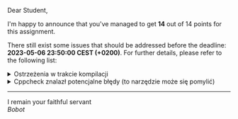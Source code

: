 Dear Student,

I'm happy to announce that you've managed to get **14** out of 14 points for this assignment.

There still exist some issues that should be addressed before the deadline: **2023-05-06 23:50:00 CEST (+0200)**. For further details, please refer to the following list:

<details><summary>Ostrzeżenia w trakcie kompilacji</summary>In file included from /tmp/tmpzg2uygxm/student/zaj3Vector/fraction.cpp:5:<br>/tmp/tmpzg2uygxm/student/zaj3Vector/fraction.h:46:2: warning: #warning is a GCC extension<br>&nbsp;&nbsp;&nbsp;46 | #warning "Klasa jest do zaimplementowania. Instrukcja w pliku naglowkowym"<br>&nbsp;&nbsp;&nbsp;&nbsp;&nbsp;&nbsp;|  ^~~~~~~<br>/tmp/tmpzg2uygxm/student/zaj3Vector/fraction.h:46:2: warning: #warning "Klasa jest do zaimplementowania. Instrukcja w pliku naglowkowym" [-Wcpp]<br>/tmp/tmpzg2uygxm/student/zaj3Vector/fraction.cpp:8:6: warning: #warning is a GCC extension<br>&nbsp;&nbsp;&nbsp;&nbsp;8 |     #warning "Klasa jest do zaimplementowania. Instrukcja w pliku naglowkowym"<br>&nbsp;&nbsp;&nbsp;&nbsp;&nbsp;&nbsp;|      ^~~~~~~<br>/tmp/tmpzg2uygxm/student/zaj3Vector/fraction.cpp:8:6: warning: #warning "Klasa jest do zaimplementowania. Instrukcja w pliku naglowkowym" [-Wcpp]<br>In file included from /tmp/tmpzg2uygxm/student/zaj3Vector/vector.h:66,<br>&nbsp;&nbsp;&nbsp;&nbsp;&nbsp;&nbsp;&nbsp;&nbsp;&nbsp;&nbsp;&nbsp;&nbsp;&nbsp;&nbsp;&nbsp;&nbsp;&nbsp;from /tmp/tmpzg2uygxm/student/zaj3Vector/vector.cpp:7:<br>/tmp/tmpzg2uygxm/student/zaj3Vector/fraction.h:46:2: warning: #warning is a GCC extension<br>&nbsp;&nbsp;&nbsp;46 | #warning "Klasa jest do zaimplementowania. Instrukcja w pliku naglowkowym"<br>&nbsp;&nbsp;&nbsp;&nbsp;&nbsp;&nbsp;|  ^~~~~~~<br>/tmp/tmpzg2uygxm/student/zaj3Vector/fraction.h:46:2: warning: #warning "Klasa jest do zaimplementowania. Instrukcja w pliku naglowkowym" [-Wcpp]<br>In file included from /tmp/tmpzg2uygxm/student/zaj3Vector/vector.cpp:7:<br>/tmp/tmpzg2uygxm/student/zaj3Vector/vector.h:72:2: warning: #warning is a GCC extension<br>&nbsp;&nbsp;&nbsp;72 | #warning "Klasa jest do zaimplementowania. Instrukcja w pliku naglowkowym"<br>&nbsp;&nbsp;&nbsp;&nbsp;&nbsp;&nbsp;|  ^~~~~~~<br>/tmp/tmpzg2uygxm/student/zaj3Vector/vector.h:72:2: warning: #warning "Klasa jest do zaimplementowania. Instrukcja w pliku naglowkowym" [-Wcpp]<br>/tmp/tmpzg2uygxm/student/zaj3Vector/vector.cpp:10:6: warning: #warning is a GCC extension<br>&nbsp;&nbsp;&nbsp;10 |     #warning "Klasa jest do zaimplementowania. Instrukcja w pliku naglowkowym"<br>&nbsp;&nbsp;&nbsp;&nbsp;&nbsp;&nbsp;|      ^~~~~~~<br>/tmp/tmpzg2uygxm/student/zaj3Vector/vector.cpp:10:6: warning: #warning "Klasa jest do zaimplementowania. Instrukcja w pliku naglowkowym" [-Wcpp]<br>In file included from /tmp/tmpzg2uygxm/student/zaj3Vector/tests/fractionTests.cpp:6:<br>/tmp/tmpzg2uygxm/student/zaj3Vector/tests/../fraction.h:46:2: warning: #warning is a GCC extension<br>&nbsp;&nbsp;&nbsp;46 | #warning "Klasa jest do zaimplementowania. Instrukcja w pliku naglowkowym"<br>&nbsp;&nbsp;&nbsp;&nbsp;&nbsp;&nbsp;|  ^~~~~~~<br>/tmp/tmpzg2uygxm/student/zaj3Vector/tests/../fraction.h:46:2: warning: #warning "Klasa jest do zaimplementowania. Instrukcja w pliku naglowkowym" [-Wcpp]<br>In file included from /tmp/tmpzg2uygxm/student/zaj3Vector/tests/../vector.h:66,<br>&nbsp;&nbsp;&nbsp;&nbsp;&nbsp;&nbsp;&nbsp;&nbsp;&nbsp;&nbsp;&nbsp;&nbsp;&nbsp;&nbsp;&nbsp;&nbsp;&nbsp;from /tmp/tmpzg2uygxm/student/zaj3Vector/tests/vectorTests.cpp:4:<br>/tmp/tmpzg2uygxm/student/zaj3Vector/tests/../fraction.h:46:2: warning: #warning is a GCC extension<br>&nbsp;&nbsp;&nbsp;46 | #warning "Klasa jest do zaimplementowania. Instrukcja w pliku naglowkowym"<br>&nbsp;&nbsp;&nbsp;&nbsp;&nbsp;&nbsp;|  ^~~~~~~<br>/tmp/tmpzg2uygxm/student/zaj3Vector/tests/../fraction.h:46:2: warning: #warning "Klasa jest do zaimplementowania. Instrukcja w pliku naglowkowym" [-Wcpp]<br>In file included from /tmp/tmpzg2uygxm/student/zaj3Vector/tests/vectorTests.cpp:4:<br>/tmp/tmpzg2uygxm/student/zaj3Vector/tests/../vector.h:72:2: warning: #warning is a GCC extension<br>&nbsp;&nbsp;&nbsp;72 | #warning "Klasa jest do zaimplementowania. Instrukcja w pliku naglowkowym"<br>&nbsp;&nbsp;&nbsp;&nbsp;&nbsp;&nbsp;|  ^~~~~~~<br>/tmp/tmpzg2uygxm/student/zaj3Vector/tests/../vector.h:72:2: warning: #warning "Klasa jest do zaimplementowania. Instrukcja w pliku naglowkowym" [-Wcpp]<br></details>
<details><summary>Cppcheck znalazł potencjalne błędy (to narzędzie może się pomylić)</summary>/tmp/tmpzg2uygxm/student/zaj3Vector/fraction.cpp:37:9: warning: Local variable 'numerator' shadows outer function [shadowFunction]<br>&nbsp;&nbsp;&nbsp;&nbsp;int numerator = fraction.numerator();<br>&nbsp;&nbsp;&nbsp;&nbsp;&nbsp;&nbsp;&nbsp;&nbsp;^<br>/tmp/tmpzg2uygxm/student/zaj3Vector/fraction.h:58:24: note: Shadowed declaration<br>&nbsp;&nbsp;&nbsp;&nbsp;[[nodiscard]] auto numerator() const { return numerator_; };<br>&nbsp;&nbsp;&nbsp;&nbsp;&nbsp;&nbsp;&nbsp;&nbsp;&nbsp;&nbsp;&nbsp;&nbsp;&nbsp;&nbsp;&nbsp;&nbsp;&nbsp;&nbsp;&nbsp;&nbsp;&nbsp;&nbsp;&nbsp;^<br>/tmp/tmpzg2uygxm/student/zaj3Vector/fraction.cpp:37:9: note: Shadow variable<br>&nbsp;&nbsp;&nbsp;&nbsp;int numerator = fraction.numerator();<br>&nbsp;&nbsp;&nbsp;&nbsp;&nbsp;&nbsp;&nbsp;&nbsp;^<br>/tmp/tmpzg2uygxm/student/zaj3Vector/fraction.cpp:38:9: warning: Local variable 'denominator' shadows outer function [shadowFunction]<br>&nbsp;&nbsp;&nbsp;&nbsp;int denominator = fraction.denominator();<br>&nbsp;&nbsp;&nbsp;&nbsp;&nbsp;&nbsp;&nbsp;&nbsp;^<br>/tmp/tmpzg2uygxm/student/zaj3Vector/fraction.h:56:24: note: Shadowed declaration<br>&nbsp;&nbsp;&nbsp;&nbsp;[[nodiscard]] auto denominator() const { return denominator_; };<br>&nbsp;&nbsp;&nbsp;&nbsp;&nbsp;&nbsp;&nbsp;&nbsp;&nbsp;&nbsp;&nbsp;&nbsp;&nbsp;&nbsp;&nbsp;&nbsp;&nbsp;&nbsp;&nbsp;&nbsp;&nbsp;&nbsp;&nbsp;^<br>/tmp/tmpzg2uygxm/student/zaj3Vector/fraction.cpp:38:9: note: Shadow variable<br>&nbsp;&nbsp;&nbsp;&nbsp;int denominator = fraction.denominator();<br>&nbsp;&nbsp;&nbsp;&nbsp;&nbsp;&nbsp;&nbsp;&nbsp;^<br>/tmp/tmpzg2uygxm/student/zaj3Vector/vector.cpp:34:12: warning: Local variable 'capacity' shadows outer function [shadowFunction]<br>&nbsp;&nbsp;&nbsp;&nbsp;size_t capacity = vector.capacity_;<br>&nbsp;&nbsp;&nbsp;&nbsp;&nbsp;&nbsp;&nbsp;&nbsp;&nbsp;&nbsp;&nbsp;^<br>/tmp/tmpzg2uygxm/student/zaj3Vector/vector.h:89:31: note: Shadowed declaration<br>&nbsp;&nbsp;&nbsp;&nbsp;[[nodiscard]] std::size_t capacity() const { return capacity_; };<br>&nbsp;&nbsp;&nbsp;&nbsp;&nbsp;&nbsp;&nbsp;&nbsp;&nbsp;&nbsp;&nbsp;&nbsp;&nbsp;&nbsp;&nbsp;&nbsp;&nbsp;&nbsp;&nbsp;&nbsp;&nbsp;&nbsp;&nbsp;&nbsp;&nbsp;&nbsp;&nbsp;&nbsp;&nbsp;&nbsp;^<br>/tmp/tmpzg2uygxm/student/zaj3Vector/vector.cpp:34:12: note: Shadow variable<br>&nbsp;&nbsp;&nbsp;&nbsp;size_t capacity = vector.capacity_;<br>&nbsp;&nbsp;&nbsp;&nbsp;&nbsp;&nbsp;&nbsp;&nbsp;&nbsp;&nbsp;&nbsp;^<br>/tmp/tmpzg2uygxm/student/zaj3Vector/fraction.cpp:25:0: warning: The function 'setDenominator' is never used. [unusedFunction]<br>void Fraction::setDenominator(int denominator) {<br>^<br>/tmp/tmpzg2uygxm/student/zaj3Vector/fraction.cpp:32:0: warning: The function 'setNumerator' is never used. [unusedFunction]<br>void Fraction::setNumerator(int numerator) {<br>^<br>/tmp/tmpzg2uygxm/student/zaj3Vector/vector.cpp:49:0: warning: The function 'push_back' is never used. [unusedFunction]<br>void Vector::push_back(const Fraction &fraction) noexcept {<br>^<br></details>

-----------
I remain your faithful servant\
_Bobot_